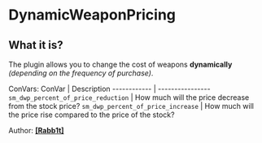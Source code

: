 # DynamicWeaponPricing
## What it is?
The plugin allows you to change the cost of weapons **dynamically** *(depending on the frequency of purchase)*.

ConVars:
ConVar | Description
------------ | ----------------
`sm_dwp_percent_of_price_reduction` |  How much will the price decrease from the stock price?
`sm_dwp_percent_of_price_increase` | How much will the price rise compared to the price of the stock?


Author: [**[Rabb1t]**](https://t.me/rabb1tof)